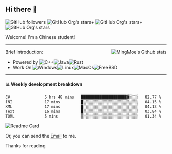 ## Hi there 👋

![GitHub followers](https://img.shields.io/github/followers/mingmoe?style=for-the-badge)
![GitHub Org's stars](https://img.shields.io/github/stars/GOSCPS?style=for-the-badge)+
![GitHub Org's stars](https://img.shields.io/github/stars/moe-org?style=for-the-badge)+
![GitHub Org's stars](https://img.shields.io/github/stars/mingmoe?style=for-the-badge)

Welcome!
I'm a Chinese student!

<hr>

<div align="right"><img alt="MingMoe's Github stats" align="right" src="https://github-readme-stats.vercel.app/api?username=mingmoe"/></div>

Brief introduction:
+ Powered by ![C++](https://img.shields.io/badge/C%2B%2B-00599C?style=for-the-badge&logo=c%2B%2B&logoColor=white)![Java](https://img.shields.io/badge/Java-ED8B00?style=for-the-badge&logo=java&logoColor=white)![Rust](https://img.shields.io/badge/Rust-000000?style=for-the-badge&logo=rust&logoColor=white)
+ Work On ![Windows](https://img.shields.io/badge/_-Windows-blue?style=for-the-badge&logo=windows&logoColor=white&labelColor=blue)![Linux](https://img.shields.io/badge/_-Linux-yellow?style=for-the-badge&logo=linux&logoColor=white&labelColor=yellow)![MacOs](https://img.shields.io/badge/_-MacOS-white?style=for-the-badge&logo=macos&logoColor=black&labelColor=white)![FreeBSD](https://img.shields.io/badge/_-FreeBSD-red?style=for-the-badge&logo=freebsd&logoColor=white&labelColor=red)
<hr>

#### 📊 Weekly development breakdown
<!--START_SECTION:waka-->

```txt
C#               5 hrs 48 mins   ████████████████████▓░░░░   82.77 %
INI              17 mins         █░░░░░░░░░░░░░░░░░░░░░░░░   04.15 %
XML              17 mins         █░░░░░░░░░░░░░░░░░░░░░░░░   04.13 %
Text             16 mins         █░░░░░░░░░░░░░░░░░░░░░░░░   03.84 %
TOML             5 mins          ▒░░░░░░░░░░░░░░░░░░░░░░░░   01.34 %
```

<!--END_SECTION:waka-->

![Readme Card](https://github-readme-stats.vercel.app/api/pin/?username=moe-org&repo=utopia)

Or, you can send the [Email](mailto:me@kawayi.moe) to me.

Thanks for reading

